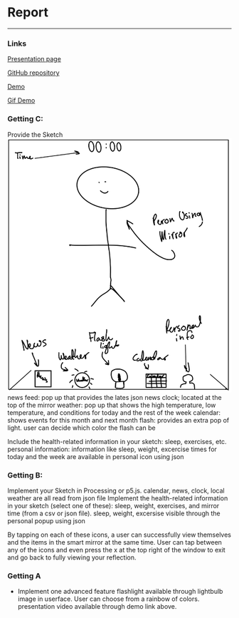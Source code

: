 # Report

---


### Links
[Presentation page](https://monimoni0.github.io/p2.Monica.Romero.github.io/)

[GitHub repository](https://github.com/Monimoni0/p2.Monica.Romero.github.io)

[Demo](https://youtu.be/YFltciBmev4)

[Gif Demo](https://media.giphy.com/media/lc0yWQkwvGgRjCNXfq/giphy.gif)

### Getting C:
Provide the Sketch
![Image](p2.png)
news feed: pop up that provides the lates json news 
clock; located at the top of the mirror
weather: pop up that shows the high temperature, low temperature, and conditions for today and the rest of the week
calendar: shows events for this month and next month
flash: provides an extra pop of light. user can decide which color the flash can be

Include the health-related information in your sketch: sleep, exercises, etc.
personal information: information like sleep, weight, excercise times for today and the week are available in personal icon using json

### Getting B:
Implement your Sketch in Processing or p5.js.
calendar, news, clock, local weather are all read from json file 
Implement the health-related information in your sketch (select one of these): sleep, weight, exercises, and mirror time (from a csv or json file).
sleep, weight, excersise visible through the personal popup using json

By tapping on each of these icons, a user can successfully view themselves and the items in the smart mirror at the same time.
User can tap between any of the icons and even press the x at the top right of the window to exit and go back to fully viewing your reflection.

### Getting A

- Implement one advanced feature
flashlight available through lightbulb image in userface. User can choose from a rainbow of colors.
presentation video available through demo link above.
